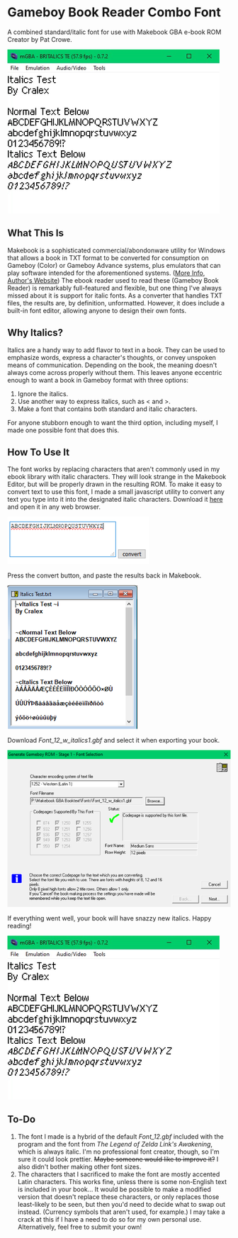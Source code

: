 # Gameboy Book Reader Combo Font

A combined standard/italic font for use with Makebook GBA e-book ROM Creator by Pat Crowe.

![Sample image in a GBA emulator.](Pictures/gba_image.png)

## What This Is

Makebook is a sophisticated commercial/abondonware utility for Windows that allows a book in TXT format to be converted for consumption on Gameboy (Color) or Gameboy Advance systems, plus emulators that can play software intended for the aforementioned systems. ([More Info](https://archive.org/details/makebook_gba_ebook_creator_v4.92b_20191113),  [Author's Website](http://www.mqp.com/fun/)) The ebook reader used to read these (Gameboy Book Reader) is remarkably full-featured and flexible, but one thing I've always missed about it is support for italic fonts. As a converter that handles TXT files, the results are, by definition, unformatted. However, it does include a built-in font editor, allowing anyone to design their own fonts.

## Why Italics?

Italics are a handy way to add flavor to text in a book. They can be used to emphasize words, express a character's thoughts, or convey unspoken means of communication. Depending on the book, the meaning doesn't always come across properly without them. This leaves anyone eccentric enough to want a book in Gameboy format with three options:

1. Ignore the italics.
2. Use another way to express italics, such as < and >.
3. Make a font that contains both standard and italic characters.

For anyone stubborn enough to want the third option, including myself, I made one possible font that does this.

## How To Use It

The font works by replacing characters that aren't commonly used in my ebook library with italic characters. They will look strange in the Makebook Editor, but will be properly drawn in the resulting ROM. To make it easy to convert text to use this font, I made a small javascript utility to convert any text you type into it into the designated italic characters. Download it [here](https://www.dropbox.com/s/6gaqngbhmk5u30w/Formatting-Tool.html?dl=1) and open it in any web browser.

![Text in the formatting tool.](Pictures/converter.png)

Press the convert button, and paste the results back in Makebook.

![Editor with converted text.](Pictures/editor.png)

 Download *Font_12_w_italics1.gbf* and select it when exporting your book. 

![Font selected to be used.](Pictures/rom-creation.png)

If everything went well, your book will have snazzy new italics. Happy reading!

![Snazzy new italics.](Pictures/gba_image.png)

## To-Do

1. The font I made is a hybrid of the default *Font_12.gbf* included with the program and the font from *The Legend of Zelda Link's Awakening*, which is always italic. I'm no professional font creator, though, so I'm sure it could look prettier. ~~Maybe someone would like to improve it?~~ I also didn't bother making other font sizes.
2. The characters that I sacrificed to make the font are mostly accented Latin characters. This works fine, unless there is some non-English text is included in your book… It would be possible to make a modified version that doesn't replace these characters, or only replaces those least-likely to be seen, but then you'd need to decide what to swap out instead. (Currency symbols that aren't used, for example.) I may take a crack at this if I have a need to do so for my own personal use. Alternatively, feel free to submit your own!
